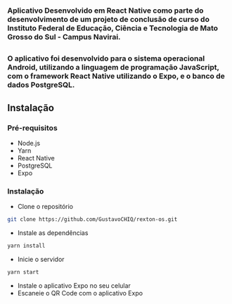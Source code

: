 ### Aplicativo Desenvolvido em React Native como parte do desenvolvimento de um projeto de conclusão de curso do Instituto Federal de Educação, Ciência e Tecnologia de Mato Grosso do Sul - Campus Navirai.

##

### O aplicativo foi desenvolvido para o sistema operacional Android, utilizando a linguagem de programação JavaScript, com o framework React Native utilizando o Expo, e o banco de dados PostgreSQL.

## Instalação

### Pré-requisitos

- Node.js
- Yarn
- React Native
- PostgreSQL
- Expo

### Instalação

- Clone o repositório
```bash
git clone https://github.com/GustavoCHIQ/rexton-os.git
```
- Instale as dependências
```bash
yarn install
```
- Inicie o servidor
```bash
yarn start
```
- Instale o aplicativo Expo no seu celular
- Escaneie o QR Code com o aplicativo Expo
